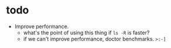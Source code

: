 # todo

- Improve performance.
	- what's the point of using this thing if `ls -R` is faster?
	- if we can't improve performance, doctor benchmarks. `>:-]`
